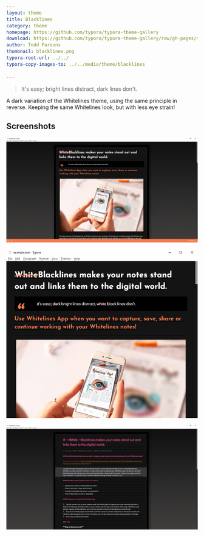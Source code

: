 ```yaml
---
layout: theme
title: Blacklines
category: theme
homepage: https://github.com/typora/typora-theme-gallery
download: https://github.com/typora/typora-theme-gallery/raw/gh-pages/media/theme/blacklines/blacklines.css
author: Todd Parsons
thumbnail: blacklines.png
typora-root-url: ../../
typora-copy-images-to: ../../media/theme/blacklines

---
```


> It's easy; bright lines distract, dark lines don't.

A dark variation of the Whitelines theme, using the same principle in reverse. Keeping the same Whitelines look, but with less eye strain!

## Screenshots

![full-width](/media/theme/blacklines/full.png)

![thin](/media/theme/blacklines/thin.png)

![code](/media/theme/blacklines/code.png)
